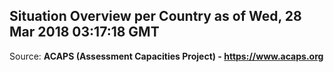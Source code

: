 ## Situation Overview per Country as of Wed, 28 Mar 2018 03:17:18 GMT

Source: **ACAPS (Assessment Capacities Project) - https://www.acaps.org**